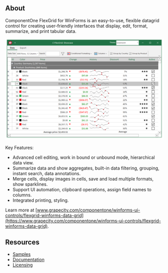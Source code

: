 ## About

ComponentOne FlexGrid for WinForms is an easy-to-use, flexible datagrid control for creating user-friendly interfaces that display, edit, format, summarize, and print tabular data.

![WinForms C1FlexGrid Control](https://raw.githubusercontent.com/GrapeCity/ComponentOne-WinForms-Samples/5dc3e2e0e9fe814b46a65929a54f662f431980d7/NetFramework/FlexGrid/WinForms_FlexGrid.png "WinForms C1FlexGrid")

Key Features:

* Advanced cell editing, work in bound or unbound mode, hierarchical data view.
* Summarize data and show aggregates, built-in data filtering, grouping, instant search, data annotations.
* Merge cells, display images in cells, save and load multiple formats, show sparklines.
* Support UI automation, clipboard operations, assign field names to columns.
* Integrated printing, styling.

Learn more at [www.grapecity.com/componentone/winforms-ui-controls/flexgrid-winforms-data-grid](https://www.grapecity.com/componentone/winforms-ui-controls/flexgrid-winforms-data-grid).

## Resources

* [Samples](https://github.com/GrapeCity/ComponentOne-WinForms-Samples/tree/master/NetFramework/FlexGrid) 
* [Documentation](https://www.grapecity.com/componentone/docs/win/online-flexgrid/overview.html)
* [Licensing](https://www.grapecity.com/componentone/licensing)
